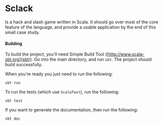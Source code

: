 # Sclack

Is a hack and slash game written in Scala. It should go over most of the core
feature of the language, and provide a usable application by the end of this
small case study.

#### Building

To build the project, you'll need Simple Build Tool ([http://www.scala-sbt.org](sbt)).
Go into the main directory, and run `sbt`. The project should build
successfully. 

When you're ready you just need to run the following:

    sbt run

To run the tests (which use `ScalaTest`), run the following: 

    sbt test

If you want to generate the documentation, then run the following:

    sbt doc


